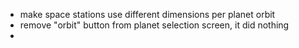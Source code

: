 - make space stations use different dimensions per planet orbit
- remove "orbit" button from planet selection screen, it did nothing
- 